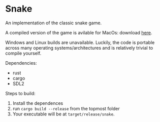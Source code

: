 # Snake

An implementation of the classic snake game.

A compiled version of the game is avilable for MacOs: download [here](https://github.com/vladov3000/snake/raw/master/releases/mac/snake).

Windows and Linux builds are unavailable. Luckily, the code is portable across many operating systems/architectures and is relatively trivial to compile yourself.

Dependencies:
- rust
- cargo
- SDL2

Steps to build:
1. Install the dependences
2. run `cargo build --release` from the topmost folder
3. Your executable will be at `target/release/snake`.
